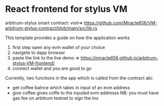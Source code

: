 # React frontend for stylus VM 
arbitrum-stylus smart contract: visit=> https://github.com/Miracle656/VM-arbitrum-stylus-contract/blob/main/src/lib.rs

This template provides a guide on how the application works
1. first step open any evm wallet of your choice
2. navigete to dapp browser
3. paste the link to the live demo => https://miracle656.github.io/arbitrum-stylus-VM-frontend/
4. connect wallet and you are good to go

Currently, two functions in the app which is called from the contract abi:

- get coffee balnce which takes in input of an evm address
- give coffee gives coffe to the inputed evm addresss NB: you must have gas fee on arbitrum testnet to sign the tnx
